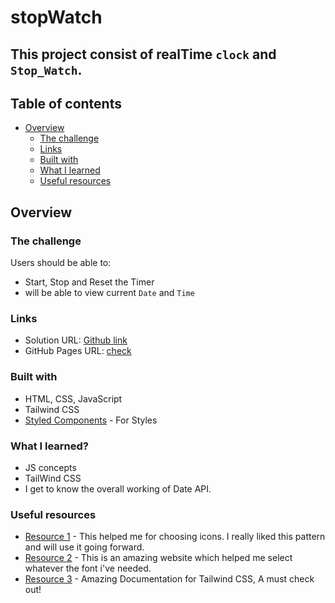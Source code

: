 # **stopWatch**

## This project consist of realTime `clock` and `Stop_Watch`.

## Table of contents

- [Overview](#overview)
  - [The challenge](#the-challenge)
  - [Links](#links)
  - [Built with](#built-with)
  - [What I learned](#what-i-learned)
  - [Useful resources](#useful-resources)

## Overview

### The challenge

Users should be able to:

- Start, Stop and Reset the Timer
- will be able to view current `Date` and `Time`

### Links

- Solution URL: [Github link](https://github.com/Rataash99/stopWatch)
- GitHub Pages URL: [check](https://rataash99.github.io/stopWatch/)

### Built with

- HTML, CSS, JavaScript
- Tailwind CSS
- [Styled Components](https://fontawesome.com) - For Styles

### What I learned?

- JS concepts
- TailWind CSS
- I get to know the overall working of Date API.

### Useful resources

- [Resource 1](https://www.fontawesome.com) - This helped me for choosing icons. I really liked this pattern and will use it going forward.
- [Resource 2](https://fonts.google.com) - This is an amazing website which helped me select whatever the font i've needed.
- [Resource 3](https://tailwindcss.com/docs/installation) - Amazing Documentation for Tailwind CSS, A must check out!